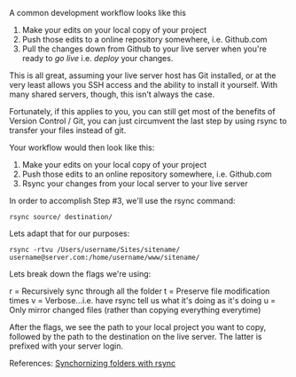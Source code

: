 A common development workflow looks like this

1. Make your edits on your local copy of your project
2. Push those edits to a online repository somewhere, i.e. Github.com
3. Pull the changes down from Github to your live server when you're ready to *go live* i.e. *deploy* your changes.

This is all great, assuming your live server host has Git installed, or at the very least allows you SSH access and the ability to install it yourself. With many shared servers, though, this isn't always the case. 

Fortunately, if this applies to you, you can still get most of the benefits of Version Control / Git, you can just circumvent the last step by using rsync to transfer your files instead of git.

Your workflow would then look like this:

1. Make your edits on your local copy of your project
2. Push those edits to an online repository somewhere, i.e. Github.com
3. Rsync your changes from your local server to your live server

In order to accomplish Step #3, we'll use the rsync command:

	rsync source/ destination/
	
Lets adapt that for our purposes:

	rsync -rtvu /Users/username/Sites/sitename/ username@server.com:/home/username/www/sitename/
	
Lets break down the flags we're using:

r = Recursively sync through all the folder
t = Preserve file modification times
v = Verbose...i.e. have rsync tell us what it's doing as it's doing
u = Only mirror changed files (rather than copying everything everytime)

After the flags, we see the path to your local project you want to copy, followed by the path to the destination on the live server. The latter is prefixed with your server login.

References:
[Synchornizing folders with rsync](http://www.jveweb.net/en/archives/2010/11/synchronizing-folders-with-rsync.html)

